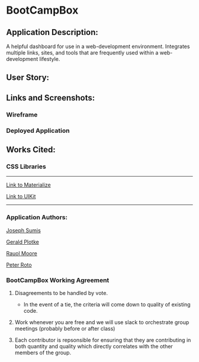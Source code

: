 # BootCampBox

## Application Description:

A helpful dashboard for use in a web-development environment. Integrates multiple links, sites, and tools that are frequently used within a web-development lifestyle.

## User Story:

## Links and Screenshots:

### Wireframe

### Deployed Application

## Works Cited:

### CSS Libraries 

---

[Link to Materialize](https://www.materializecss.com)

[Link to UIKit](https://getuikit.com)

---

### Application Authors:

[Joseph Sumis](https://github.com/JSumis)

[Gerald Plotke](https://github.com/GPLOTKE)

[Rauol Moore](https://github.com/rudie-g)

[Peter Roto](https://github.com/Proto133)

### BootCampBox Working Agreement

1. Disagreements to be handled by vote.
   - In the event of a tie, the criteria will come down to quality of existing code.
  
2. Work whenever you are free and we will use slack to orchestrate group meetings (probably before or after class)
3. Each contributor is repsonsible for ensuring that they are contributing in both quantity and quality which directly correlates with the other members of the group.